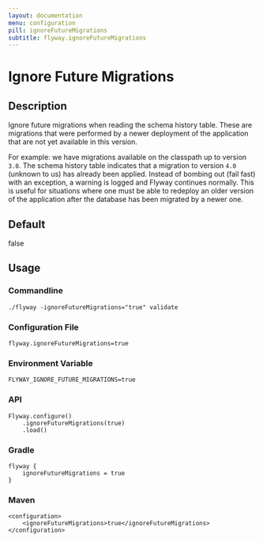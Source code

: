 ```yaml
---
layout: documentation
menu: configuration
pill: ignoreFutureMigrations
subtitle: flyway.ignoreFutureMigrations
---
```


# Ignore Future Migrations

## Description
Ignore future migrations when reading the schema history table. These are migrations that were performed by a newer deployment of the application that are not yet available in this version. 

For example: we have migrations available on the classpath up to version `3.0`. The schema history table indicates that a migration to version `4.0` (unknown to us) has already been applied. Instead of bombing out (fail fast) with an exception, a warning is logged and Flyway continues normally. This is useful for situations where one must be able to redeploy an older version of the application after the database has been migrated by a newer one.

## Default
false

## Usage

### Commandline
```
./flyway -ignoreFutureMigrations="true" validate
```

### Configuration File
```
flyway.ignoreFutureMigrations=true
```

### Environment Variable
```
FLYWAY_IGNORE_FUTURE_MIGRATIONS=true
```

### API
```
Flyway.configure()
    .ignoreFutureMigrations(true)
    .load()
```

### Gradle
```
flyway {
    ignoreFutureMigrations = true
}
```

### Maven
```
<configuration>
    <ignoreFutureMigrations>true</ignoreFutureMigrations>
</configuration>
```